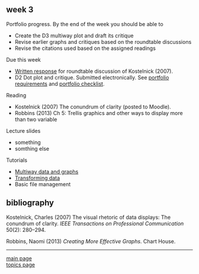 
week 3
------

Portfolio progress. By the end of the week you should be able to

-   Create the D3 multiway plot and draft its critique
-   Revise earlier graphs and critiques based on the roundtable discussions
-   Revise the citations used based on the assigned readings

Due this week

-   [Written response](read-01_reading-response-form.pdf) for roundtable discussion of Kostelnick (2007).
-   D2 Dot plot and critique. Submitted electronically. See [portfolio requirements](folio-01_portfolio-requirements.md) and [portfolio checklist](folio-02_portfolio-checklist.pdf).

Reading

-   Kostelnick (2007) The conundrum of clarity (posted to Moodle).
-   Robbins (2013) Ch 5: Trellis graphics and other ways to display more than two variable

Lecture slides

-   something
-   somthing else

Tutorials

-   [Multiway data and graphs](tut-1101_multiways.md)
-   [Transforming data](tut-1201_data-transformation.md)
-   Basic file management

bibliography
------------

Kostelnick, Charles (2007) The visual rhetoric of data displays: The conundrum of clarity. *IEEE Transactions on Professional Communication* 50(2): 280–294.

Robbins, Naomi (2013) *Creating More Effective Graphs*. Chart House.

------------------------------------------------------------------------

[main page](../README.md)<br> [topics page](../README-by-topic.md)
